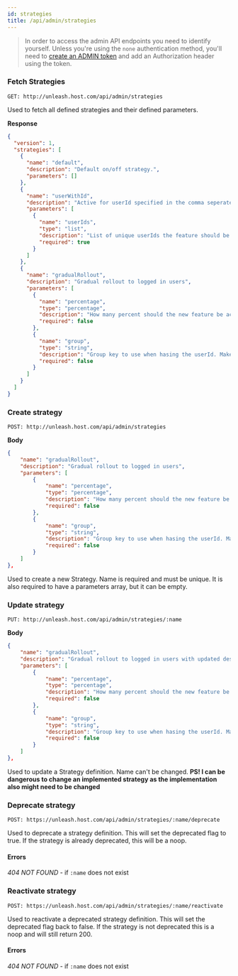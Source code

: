```yaml
---
id: strategies
title: /api/admin/strategies
---
```


> In order to access the admin API endpoints you need to identify yourself. Unless you're using the `none` authentication method, you'll need to [create an ADMIN token](../token.md) and add an Authorization header using the token.

### Fetch Strategies

`GET: http://unleash.host.com/api/admin/strategies`

Used to fetch all defined strategies and their defined parameters.

**Response**

```json
{
  "version": 1,
  "strategies": [
    {
      "name": "default",
      "description": "Default on/off strategy.",
      "parameters": []
    },
    {
      "name": "userWithId",
      "description": "Active for userId specified in the comma seperated 'userIds' parameter.",
      "parameters": [
        {
          "name": "userIds",
          "type": "list",
          "description": "List of unique userIds the feature should be active for.",
          "required": true
        }
      ]
    },
    {
      "name": "gradualRollout",
      "description": "Gradual rollout to logged in users",
      "parameters": [
        {
          "name": "percentage",
          "type": "percentage",
          "description": "How many percent should the new feature be active for.",
          "required": false
        },
        {
          "name": "group",
          "type": "string",
          "description": "Group key to use when hasing the userId. Makes sure that the same user get different value for different groups",
          "required": false
        }
      ]
    }
  ]
}
```

### Create strategy

`POST: http://unleash.host.com/api/admin/strategies`

**Body**

```json
{
    "name": "gradualRollout",
    "description": "Gradual rollout to logged in users",
    "parameters": [
        {
            "name": "percentage",
            "type": "percentage",
            "description": "How many percent should the new feature be active for.",
            "required": false
        },
        {
            "name": "group",
            "type": "string",
            "description": "Group key to use when hasing the userId. Makes sure that the same user get different value for different groups",
            "required": false
        }
    ]
},
```

Used to create a new Strategy. Name is required and must be unique. It is also required to have a parameters array, but it can be empty.

### Update strategy

`PUT: http://unleash.host.com/api/admin/strategies/:name`

**Body**

```json
{
    "name": "gradualRollout",
    "description": "Gradual rollout to logged in users with updated desc",
    "parameters": [
        {
            "name": "percentage",
            "type": "percentage",
            "description": "How many percent should the new feature be active for.",
            "required": false
        },
        {
            "name": "group",
            "type": "string",
            "description": "Group key to use when hasing the userId. Makes sure that the same user get different value for different groups",
            "required": false
        }
    ]
},
```

Used to update a Strategy definition. Name can't be changed. **PS! I can be dangerous to change an implemented strategy as the implementation also might need to be changed**

### Deprecate strategy

`POST: https://unleash.host.com/api/admin/strategies/:name/deprecate`

Used to deprecate a strategy definition. This will set the deprecated flag to true. If the strategy is already deprecated, this will be a noop.

#### Errors

_404 NOT FOUND_ - if `:name` does not exist

### Reactivate strategy

`POST: https://unleash.host.com/api/admin/strategies/:name/reactivate`

Used to reactivate a deprecated strategy definition. This will set the deprecated flag back to false. If the strategy is not deprecated this is a noop and will still return 200.

#### Errors

_404 NOT FOUND_ - if `:name` does not exist
